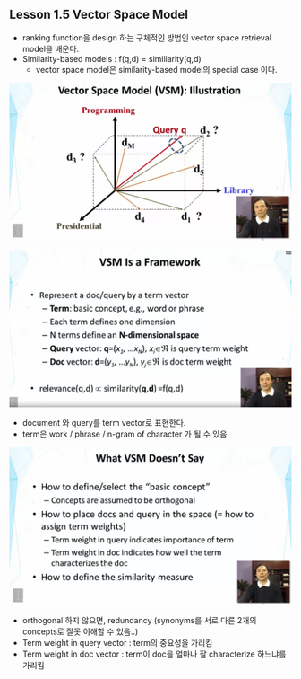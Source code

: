 ## Lesson 1.5 Vector Space Model



- ranking function을 design 하는 구체적인 방법인 vector space retrieval model을 배운다.
- Similarity-based models : f(q,d) = similiarity(q,d)
  - vector space model은 similarity-based model의 special case 이다.

![EX](./img/lesson1.5.png)



![EX](./img/lesson1.5_2.png)

- document 와 query를 term vector로 표현한다.
- term은 work / phrase / n-gram of character 가 될 수 있음.



![EX](./img/lesson1.5_3.png)

- orthogonal 하지 않으면, redundancy (synonyms를 서로 다른 2개의 concepts로 잘못 이해할 수 있음..)
- Term weight in query vector : term의 중요성을 가리킴
- Term weight in doc vector : term이 doc을 얼마나 잘 characterize 하느냐를 가리킴

